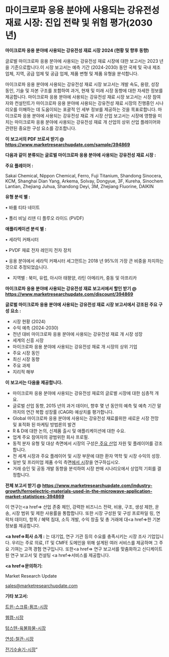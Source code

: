 # 마이크로파 응용 분야에 사용되는 강유전성 재료 시장: 진입 전략 및 위험 평가(2030년)

<strong>마이크로파 응용 분야에 사용되는 강유전성 재료 시장 2024 (현황 및 향후 동향)</strong>

글로벌 마이크로파 응용 분야에 사용되는 강유전성 재료 시장에 대한 보고서는 2023 년을 기준으로합니다.이 시장 보고서는 예측 기간 (2024-2030) 동안 국제 및 국내 제조업체, 지역, 공급 업체 및 공급 업체, 제품 변형 및 제품 유형을 분석합니다.

마이크로파 응용 분야에 사용되는 강유전성 재료 시장 보고서는 개발 속도, 용량, 성장 동인, 기술 및 자본 구조를 포함하여 과거, 현재 및 미래 시장 동향에 대한 자세한 정보를 제공합니다. 마이크로파 응용 분야에 사용되는 강유전성 재료 시장 보고서는 시장 참여자와 컨설턴트가 마이크로파 응용 분야에 사용되는 강유전성 재료 시장의 진행중인 시나리오를 이해하는 데 도움이되는 포괄적 인 세부 정보를 제공하는 것을 목표로합니다. 마이크로파 응용 분야에 사용되는 강유전성 재료 개 시장 산업 보고서는 시장에 영향을 미치는 마이크로파 응용 분야에 사용되는 강유전성 재료 개 산업의 상위 산업 플레이어와 관련된 중요한 구성 요소를 강조합니다.



<strong>이 보고서의 PDF 브로셔 받기 @ <a href=https://www.marketresearchupdate.com/sample/394869>https://www.marketresearchupdate.com/sample/394869</a></strong>



<strong>다음과 같이 분류되는 글로벌 마이크로파 응용 분야에 사용되는 강유전성 재료 시장 :</strong>



<strong>주요 플레이어 :</strong>

Sakai Chemical, Nippon Chemical, Ferro, Fuji Titanium, Shandong Sinocera, KCM, Shanghai Dian Yang, Arkema, Solvay, Dongyue, 3F, Kureha, Sinochem Lantian, Zhejiang Juhua, Shandong Deyi, 3M, Zhejiang Fluorine, DAIKIN



<strong>유형 분석 별 :</strong>

• 바륨 티타 네이트

• 폴리 비닐 리덴 디 플루오 라이드 (PVDF)



<strong>애플리케이션 분석 별 :</strong>

• 세라믹 커패시터

• PVDF 재료 전자 레인지 전자 장치

• 응용 분야에서 세라믹 커패시터 세그먼트는 2018 년 95%의 가장 큰 비중을 차지하는 것으로 추정되었습니다.

<ul>
  <li>지역별 : 북미, 유럽, 아시아 태평양, 라틴 아메리카, 중동 및 아프리카</li>
</ul>


<strong>마이크로파 응용 분야에 사용되는 강유전성 재료 보고서에서 할인 받기 @ <a href=https://www.marketresearchupdate.com/discount/394869>https://www.marketresearchupdate.com/discount/394869</a></strong>



<strong>글로벌 마이크로파 응용 분야에 사용되는 강유전성 재료 시장 보고서에서 강조된 주요 구성 요소 :</strong>
<ul>
  <li>시장 현황 (2024)</li>
  <li>수익 예측 (2024-2030)</li>
  <li>전년 대비 마이크로파 응용 분야에 사용되는 강유전성 재료 개 시장 성장</li>
  <li>세계의 신흥 시장</li>
  <li>마이크로파 응용 분야에 사용되는 강유전성 재료 개 시장의 상위 기업</li>
  <li>주요 시장 동인</li>
  <li>최신 시장 동향</li>
  <li>주요 과제</li>
  <li>지리적 해부</li>
</ul>


<strong>이 보고서는 다음을 제공합니다.</strong>
<ul>
  <li>마이크로파 응용 분야에 사용되는 강유전성 재료의 글로벌 시장에 대한 심층적 개요.</li>
  <li>글로벌 산업 동향, 2015 년의 과거 데이터, 향후 몇 년 동안의 예측 및 예측 기간 말까지의 연간 복합 성장률 (CAGR) 예상치를 평가합니다.</li>
  <li>Global 마이크로파 응용 분야에 사용되는 강유전성 재료를위한 새로운 시장 전망 및 표적화 된 마케팅 방법론의 발견</li>
  <li>R &amp; D에 대한 논의, 신제품 출시 및 애플리케이션에 대한 수요.</li>
  <li>업계 주요 참여자의 광범위한 회사 프로필.</li>
  <li>동적 분자 유형 및 대상 측면에서 시장의 구성은<a href=> 주요 산</a>업 자원 및 플레이어를 강조합니다.</li>
  <li>전 세계 시장과 주요 플레이어 및 시장 부문에 대한 환자 역학 및 시장 수익의 성장.</li>
  <li>일반 및 프리미엄 제품 수익 측면<a href=>에서 시</a>장을 연구하십시오.</li>
  <li>거래 승인 및 공동 개발 동향을 분석하여 시장 판매 시나리오에서 상업적 기회를 결정합니다.</li>
</ul>



<strong>전체 보고서 받기 @ <a href=https://www.marketresearchupdate.com/industry-growth/ferroelectric-materials-used-in-the-microwave-application-market-statistices-394869>https://www.marketresearchupdate.com/industry-growth/ferroelectric-materials-used-in-the-microwave-application-market-statistices-394869</a></strong>

이 연구는<a href=> 산업 존중</a> 체인, 강력한 비즈니스 전략, 비용, 구조, 생성 제한, 운송, 시장 범위 및 제한 사용률을 통합합니다. 또한 시장 구성원 및 구성 프로파일 링, 연락처 데이터, 항목 / 혜택 침대, 소득 개발, 수익 창출 및 총 거래에 대<a href=>한 기본 </a>정보를 제공합니다.



<strong><a href=>회사 소</a>개 :</strong>
는 대기업, 연구 기관 등의 수요를 충족시키는 시장 조사 기업입니다. 우리는 주로 의료, IT 및 CMFE 도메인을 위해 설계된 여러 서비스를 제공하며 그 주요 기여는 고객 경험 연구입니다. 또한<a href=> 연구 보</a>고서를 맞춤화하고 신디케이트 된 연구 보고서 및 컨설팅 <a href=>서비스</a>를 제공합니다.



<strong><a href=>문의하기:</a></strong>

Market Research Update

sales@marketresearchupdate.com



<strong>기타 보고서:</strong>

<a href=https://www.linkedin.com/pulse/트윈-스크류-펌프-시장-세분화-연구-및-목표-고객2029년-consumer-connection-chronicles-24-/>트윈-스크류-펌프-시장</a>

<a href=https://www.linkedin.com/pulse/웹캠-시장-경쟁-분석-및-성장-잠재력-2029-analytics-avenue-adventures-24-ana-tvscf/>웹캠-시장</a>

<a href=https://www.linkedin.com/pulse/텅스텐-육불화물-시장-현재-및-미래-성장-2029-trend-tracking-tips-360-analysis-57bof/>텅스텐-육불화물-시장</a>

<a href=https://www.linkedin.com/pulse/연성-철관-시장-동향-및-성장-전망-survey-spotlight-pro-24-analysis-u0bhf/>연성-철관-시장</a>

<a href=https://www.linkedin.com/pulse/전기수술기-시장-규모-및-성장-2023-isdailynews-vrevf/>전기수술기-시장</a>"
